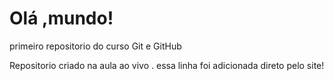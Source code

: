 # Olá ,mundo!
 primeiro repositorio do curso Git e GitHub

Repositorio criado na aula ao vivo .
essa linha foi adicionada direto pelo site!
